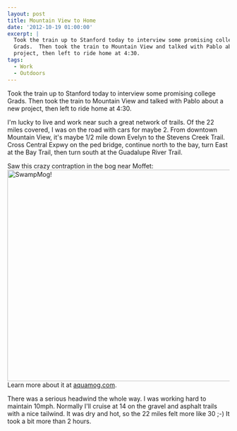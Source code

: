 ```yaml
---
layout: post
title: Mountain View to Home
date: '2012-10-19 01:00:00'
excerpt: |
  Took the train up to Stanford today to interview some promising college
  Grads.  Then took the train to Mountain View and talked with Pablo about a new
  project, then left to ride home at 4:30.
tags:
  - Work
  - Outdoors
---
```


Took the train up to Stanford today to interview some promising college Grads. Then took the train to Mountain View and talked with Pablo about a new project, then left to ride home at 4:30.

I'm lucky to live and work near such a great network of trails. Of the 22 miles covered, I was on the road with cars for maybe 2. From downtown Mountain View, it's maybe 1/2 mile down Evelyn to the Stevens Creek Trail. Cross Central Expwy on the ped bridge, continue north to the bay, turn East at the Bay Trail, then turn south at the Guadalupe River Trail.

Saw this crazy contraption in the bog near Moffet:
<a href="http://www.flickr.com/photos/thenobot/8103696785/" title="AquaMog! by thenobot, on Flickr"><img src="https://farm9.staticflickr.com/8044/8103696785_db5249d95e_z.jpg" width="640" height="478" alt="SwampMog!"></a>
Learn more about it at <a href="http://aquamog.com/">aquamog.com</a>.

There was a serious headwind the whole way. I was working hard to maintain 10mph. Normally I'll cruise at 14 on the gravel and asphalt trails with a nice tailwind. It was dry and hot, so the 22 miles felt more like 30 ;-) It took a bit more than 2 hours.
